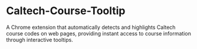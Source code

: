 # Caltech-Course-Tooltip
A Chrome extension that automatically detects and highlights Caltech course codes on web pages, providing instant access to course information through interactive tooltips.
